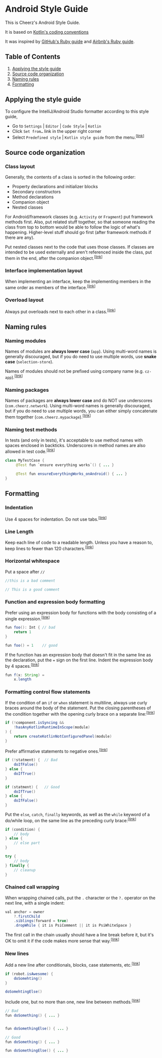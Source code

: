 # Android Style Guide

This is Cheerz's Android Style Guide.

It is based on [Kotlin's coding conventions](https://kotlinlang.org/docs/reference/coding-conventions.html)

It was inspired by [GitHub's Ruby guide](https://web.archive.org/web/20160410033955/https://github.com/styleguide/ruby) and [Airbnb's Ruby guide](https://github.com/airbnb/ruby).

## Table of Contents
  1. [Applying the style guide](#applying-the-style-guide)
  1. [Source code organization](#source-code-organization)
  1. [Naming rules](#naming-rules)
  1. [Formatting](#formatting)

## Applying the style guide

To configure the IntelliJ/Android Studio formatter according to this style guide, 
* Go to `Settings` | `Editor` | `Code Style` | `Kotlin`
* Click `Set from…` link in the upper right corner
* Select `Predefined style` | `Kotlin style guide` from the menu.<sup>[[link](#applying-the-style-guide)]</sup>

## Source code organization

### Class layout

Generally, the contents of a class is sorted in the following order:

* Property declarations and initializer blocks
* Secondary constructors
* Method declarations
* Companion object
* Nested classes

For Android/framework classes (e.g. `Activity` or `Fragment`) put framework methods first.
Also, put related stuff together, so that someone reading the class from top to bottom would be able to follow the logic of what's happening.
Higher-level stuff should go first (after framework methods if there are any).

Put nested classes next to the code that uses those classes.
If classes are intended to be used externally and aren't referenced inside the class, put them in the end, after the companion object.<sup>[[link](#class-layout)]</sup>

### Interface implementation layout

When implementing an interface, keep the implementing members in the same order as members of the interface.<sup>[[link](#interface-implementation-layout)]</sup>

### Overload layout

Always put overloads next to each other in a class.<sup>[[link](#overload-layout)]</sup>

## Naming rules

### Naming modules

Names of modules are **always lower case** (`app`).
Using multi-word names is generally discouraged, but if you do need to use multiple words, use **snake case** (`selection-store`).

Names of modules should not be prefixed using company name (e.g. `cz-app`).<sup>[[link](#naming-modules)]</sup>

### Naming packages

Names of packages are **always lower case** and do NOT use underscores (`com.cheerz.network`).
Using multi-word names is generally discouraged, but if you do need to use multiple words, you can either simply concatenate them together (`com.cheerz.mypackage`).<sup>[[link](#naming-packages)]</sup>

### Naming test methods

In tests (and only in tests), it's acceptable to use method names with spaces enclosed in backticks. Underscores in method names are also allowed in test code.<sup>[[link](#naming-test-methods)]</sup>

```java
class MyTestCase {
     @Test fun `ensure everything works`() { ... }
     
     @Test fun ensureEverythingWorks_onAndroid() { ... }
}
```

## Formatting

### Indentation

Use 4 spaces for indentation. Do not use tabs.<sup>[[link](#indentation)]</sup>

### Line Length

Keep each line of code to a readable length. Unless you have a reason to, keep lines to fewer than 120 characters.<sup>[[link](#line-length)]</sup>

### Horizontal whitespace

Put a space after `//`

```java
//this is a bad comment
```
```java
// This is a good comment
```

### Function and expression body formatting

<a name="formating-single-line-expression"></a>Prefer using an expression body for functions with the body consisting of a single expression.<sup>[[link](#formating-single-line-expression)]</sup>

```java
fun foo(): Int { // bad
    return 1
}
```
```java
fun foo() = 1    // good
```

<a name="formating-multiline-expression-body"></a>If the function has an expression body that doesn't fit in the same line as the declaration, put the `=` sign on the first line. Indent the expression body by 4 spaces.<sup>[[link](#formating-multiline-expression-body)]</sup>

```java
fun f(x: String) =
    x.length
```

### Formatting control flow statements

<a name="formating-multiline-condition-statement"></a>If the condition of an `if` or `when` statement is multiline, always use curly braces around the body of the statement. Put the closing parentheses of the condition together with the opening curly brace on a separate line:<sup>[[link](#formating-multiline-condition-statement)]</sup>

```java
if (!component.isSyncing &&
    !hasAnyKotlinRuntimeInScope(module)
) {
    return createKotlinNotConfiguredPanel(module)
}
```

<a name="formating-affirmative-condition-statement"></a>Prefer affirmative statements to negative ones.<sup>[[link](#formating-affirmative-condition-statement)]</sup>
```java
if (!statment) {  // Bad
    doIfFalse()
} else {
    doIfTrue()
}
```
```java
if (statment) {   // Good
    doIfTrue()
} else {
    doIfFalse()
}
```

<a name="formating-curly-brace"></a>Put the `else`, `catch`, `finally` keywords, as well as the `while` keyword of a do/while loop, on the same line as the preceding curly brace:<sup>[[link](#formating-curly-brace)]</sup>

```java
if (condition) {
    // body
} else {
    // else part
}

try {
    // body
} finally {
    // cleanup
}
```

### Chained call wrapping

When wrapping chained calls, put the `.` character or the `?.` operator on the next line, with a single indent:

```java
val anchor = owner
    ?.firstChild
    .siblings(forward = true)
    .dropWhile { it is PsiComment || it is PsiWhiteSpace }
```

The first call in the chain usually should have a line break before it, but it's OK to omit it if the code makes more sense that way.<sup>[[link](#chained-call-wrapping)]</sup>

### New lines

<a name="new-line-after-conditional"></a>Add a new line after conditionals,
blocks, case statements, etc.<sup>[[link](#new-line-after-conditional)]</sup>

```java
if (robot.isAwesome) {
    doSomehting()
}

doSomehtingElse()
```

<a name="newline-between-methods"></a>Include one, but no more than one, new
line between methods.<sup>[[link](#newline-between-methods)]</sup>

```java
// Bad
fun doSomething() { ... }


fun doSomethingElse() { ... }
```
```java
// Good
fun doSomething() { ... }

fun doSomethingElse() { ... }
```